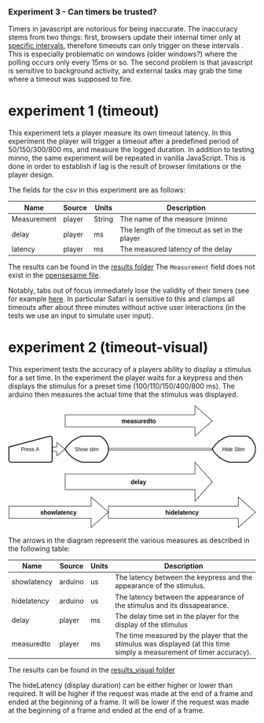 ### Experiment 3 - Can timers be trusted?
Timers in javascript are notorious for being inaccurate.
The inaccuracy stems from two things: first, browsers update their internal timer only at [specific intervals](https://developer.mozilla.org/en-US/docs/Web/API/WindowOrWorkerGlobalScope/setTimeout#Reasons_for_delays_longer_than_specified),
therefore timeouts can only trigger on these intervals .
This is especially problematic on windows (older windows?) where the polling occurs only every 15ms or so.
The second problem is that javascript is sensitive to background activity,
and external tasks may grab the time where a timeout was supposed to fire.

# experiment 1 (timeout)
This experiment lets a player measure its own timeout latency.
In this experiment the player will trigger a timeout after a predefined period of 50/150/300/800 ms, and measure the logged duration.
In addition to testing minno, the same experiment will be repeated in vanilla JavaScript. 
This is done in order to establish if lag is the result of browser limitations or the player design.

The fields for the csv in this experiment are as follows:

Name            | Source    | Units  | Description
--------------- | --------- | ------ | -----------
Measurement     | player    | String | The name of the measure (minno|vanilla)
delay           | player    | ms     | The length of the timeout as set in the player
latency         | player    | ms     | The measured latency of the delay

The results can be found in the [results folder](./results)
The `Measurement` field does not exist in the [opensesame file](./results/open-timeout.csv).

Notably, tabs out of focus immediately lose the validity of their timers (see for example [here](http://stackoverflow.com/questions/15871942/how-do-browsers-pause-change-javascript-when-tab-or-window-is-not-active).
In particular Safari is sensitive to this and clamps all timeouts after about three minutes without active user interactions (in the tests we use an input to simulate user input).

# experiment 2 (timeout-visual)
This experiment tests the accuracy of a players ability to display a stimulus for a set time.
In the experiment the player waits for a keypress and then displays the stimulus for a preset time (100/110/150/400/800 ms).
The arduino then measures the actual time that the stimulus was displayed.

![diagram](./timeout-visual.png)

The arrows in the diagram represent the various measures as described in the following table:

Name            | Source    | Units  | Description
--------------- | --------- | ------ | -----------
showlatency     | arduino   | us    | The latency between the keypress and the appearance of the stimulus.
hidelatency     | arduino   | us    | The latency between the appearance of the stimulus and its dissapearance.
delay           | player    | ms    | The delay time set in the player for the display of the stimulus
measuredto      | player    | ms    | The time measured by the player that the stimulus was displayed (at this time simply a measurement of timer accuracy).

The results can be found in the [results_visual folder](./results_visual)

The hideLatency (display duration) can be either higher or lower than required.
It will be higher if the request was made at the end of a frame and ended at the beginning of a frame.
It will be lower if the request was made at the beginning of a frame and ended at the end of a frame.
